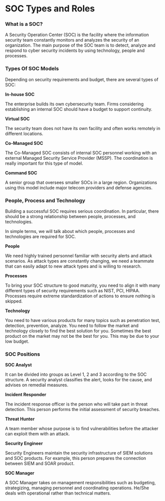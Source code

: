 # SOC Types and Roles

### What is a SOC?

A Security Operation Center (SOC) is the facility where the information security team constantly monitors and analyzes the security of an organization. The main purpose of the SOC team is to detect, analyze and respond to cyber security incidents by using technology, people and processes.

  
  

### Types Of SOC Models

Depending on security requirements and budget, there are several types of SOC:

**In-house SOC**

The enterprise builds its own cybersecurity team. Firms considering establishing an internal SOC should have a budget to support continuity.

  
  
**Virtual SOC**

The security team does not have its own facility and often works remotely in different locations.

  
  
**Co-Managed SOC**

The Co-Managed SOC consists of internal SOC personnel working with an external Managed Security Service Provider (MSSP). The coordination is really important for this type of model.

  
  
**Command SOC**

A senior group that oversees smaller SOCs in a large region. Organizations using this model include major telecom providers and defense agencies.

  
  
  
  

### People, Process and Technology

Building a successful SOC requires serious coordination. In particular, there should be a strong relationship between people, processes, and technologies.

In simple terms, we will talk about which people, processes and technologies are required for SOC.

  
  
**People**

We need highly trained personnel familiar with security alerts and attack scenarios. As attack types are constantly changing, we need a teammate that can easily adapt to new attack types and is willing to research.

  
  
**Processes**

To bring your SOC structure to good maturity, you need to align it with many different types of security requirements such as NIST, PCI, HIPAA. Processes require extreme standardization of actions to ensure nothing is skipped.  
  
  
**Technology**

You need to have various products for many topics such as penetration test, detection, prevention, analyze. You need to follow the market and technology closely to find the best solution for you. Sometimes the best product on the market may not be the best for you. This may be due to your low budget.

  
  
  

### SOC Positions

  
**SOC Analyst**

It can be divided into groups as Level 1, 2 and 3 according to the SOC structure. A security analyst classifies the alert, looks for the cause, and advises on remedial measures.

  
  
**Incident Responder**

The incident response officer is the person who will take part in threat detection. This person performs the initial assessment of security breaches.

  
  
**Threat Hunter**

A team member whose purpose is to find vulnerabilities before the attacker can exploit them with an attack.

  
  
**Security Engineer**

Security Engineers maintain the security infrastructure of SIEM solutions and SOC products. For example, this person prepares the connection between SIEM and SOAR product.

  
  
**SOC Manager**

A SOC Manager takes on management responsibilities such as budgeting, strategizing, managing personnel and coordinating operations. He/She deals with operational rather than technical matters.